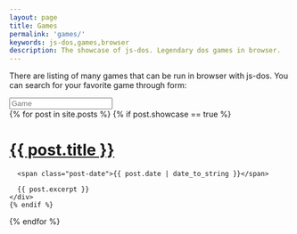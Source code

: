 ```yaml
---
layout: page
title: Games
permalink: 'games/'
keywords: js-dos,games,browser
description: The showcase of js-dos. Legendary dos games in browser.
---
```


There are listing of many games that can be run in browser with js-dos.
You can search for your favorite game through form:

<input type="search" placeholder="Game">

<div class="posts">
  {% for post in site.posts %}
    {% if post.showcase == true %}
    <div class="post">
      <h1 class="post-title">
        <a href="{{ site.baseurl }}{{ post.url }}">
          {{ post.title }}
        </a>
      </h1>

      <span class="post-date">{{ post.date | date_to_string }}</span>

      {{ post.excerpt }}
    </div>
    {% endif %}
  {% endfor %}
</div>
